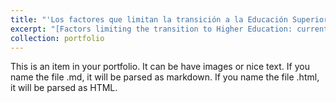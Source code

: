 ```yaml
---
title: "'Los factores que limitan la transición a la Educación Superior: Situación actual y recomendaciones de política pública' with Fabiola Alba Vivar, and José Flor-Toro (2020) (in Spanish)"
excerpt: "[Factors limiting the transition to Higher Education: current situation and recommendations for public policy] – Available upon request"
collection: portfolio
---
```


This is an item in your portfolio. It can be have images or nice text. If you name the file .md, it will be parsed as markdown. If you name the file .html, it will be parsed as HTML. 
